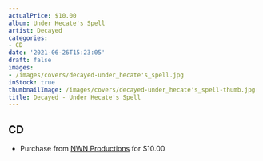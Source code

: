 ```yaml
---
actualPrice: $10.00
album: Under Hecate's Spell
artist: Decayed
categories:
- CD
date: '2021-06-26T15:23:05'
draft: false
images:
- /images/covers/decayed-under_hecate's_spell.jpg
inStock: true
thumbnailImage: /images/covers/decayed-under_hecate's_spell-thumb.jpg
title: Decayed - Under Hecate's Spell
---
```


## CD
* Purchase from [NWN Productions](http://shop.nwnprod.com/index.php?route=product/product&path=93&product_id=12200&sort=pd.name&order=ASC) for $10.00
